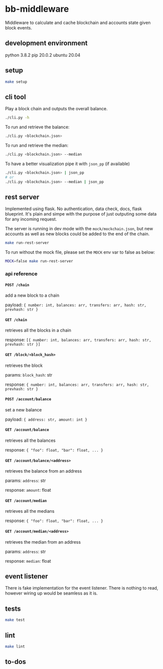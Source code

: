 # bb-middleware

Middleware to calculate and cache blockchain and accounts state given block events.

## development environment
python 3.8.2
pip 20.0.2
ubuntu 20.04

## setup
```bash
make setup
```

## cli tool

Play a block chain and outputs the overall balance.
```bash
./cli.py -h
```

To run and retrieve the balance:
```bash
./cli.py <blockchain.json>
```

To run and retrieve the median:
```bash
./cli.py <blockchain.json> --median
```

To have a better visualization pipe it with `json_pp` (if available)
```bash
./cli.py <blockchain.json> | json_pp
# or
./cli.py <blockchain.json> --median | json_pp
```

## rest server

Implemented using flask. No authentication, data check, docs, flask blueprint.
It's plain and simpe with the purpose of just outputing some data for any incoming request.

The server is running in dev mode with the `mock/mockchain.json`, but new accounts as well as new blocks could be added to the end of the chain.

```bash
make run-rest-server
```

To run without the mock file, please set the `MOCK` env var to false as below:
```bash
MOCK=false make run-rest-server
```

### api reference
#### `POST /chain`
add a new block to a chain

payload: `{ number: int, balances: arr, transfers: arr, hash: str, prevhash: str }`

#### `GET /chain`
retrieves all the blocks in a chain

response: `[{ number: int, balances: arr, transfers: arr, hash: str, prevhash: str }]`

#### `GET /block/<block_hash>`
retrieves the block

params: `block_hash`: str

response: `{ number: int, balances: arr, transfers: arr, hash: str, prevhash: str }`

#### `POST /account/balance`
set a new balance

payload: `{ address: str, amount: int }`

#### `GET /account/balance`
retrieves all the balances

response: `{ "foo": float, "bar": float, ... }`

#### `GET /account/balance/<address>`
retrieves the balance from an address

params: `address`: str

response: `amount`: float

#### `GET /account/median`
retrieves all the medians

response: `{ "foo": float, "bar": float, ... }`

#### `GET /account/median/<address>`
retrieves the median from an address

params: `address`: str

response: `median`: float

## event listener

There is fake implementation for the event listener.
There is nothing to read, however wiring up would be seamless as it is.

## tests

```bash
make test
```

## lint

```bash
make lint
```

## to-dos
